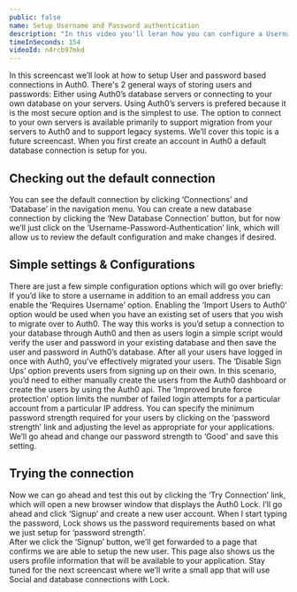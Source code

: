 ```yaml
---
public: false
name: Setup Username and Password authentication
description: "In this video you'll leran how you can configure a Username and Password authentication with users stored in Auth0's database"
timeInSeconds: 154
videoId: n4rcb97mkd
---
```

In this screencast we’ll look at how to setup User and password based connections in Auth0.
There's 2 general ways of storing users and passwords:
Either using Auth0’s database servers or connecting to your own database on your servers.
Using Auth0’s servers is prefered because it is the most secure option and is the simplest to use. 
The option to connect to your own servers is available primarily to support migration from your servers to Auth0 and to support legacy systems.  We’ll cover this topic is a future screencast.
When you first create an account in Auth0 a default database connection is setup for you.

## Checking out the default connection
You can see the default connection by clicking ‘Connections’ and ‘Database’ in the navigation menu. You can create a new database connection by clicking the ‘New Database Connection’ button, but for now we’ll just click on the ‘Username-Password-Authentication’ link, which will allow us to review the default configuration and make changes if desired. 

## Simple settings & Configurations

There are just a few simple configuration options which will go over briefly:
If you’d like to store a username in addition to an email address you can enable the ‘Requires Username’ option.
Enabling the ‘Import Users to Auth0’ option would be used when you have an existing set of users that you wish to migrate over to Auth0.  The way this works is you’d setup a connection to your database through Auth0 and then as users login a simple script would verify the user and password in your existing database and then save the user and password in Auth0’s database.  After all your users have logged in once with Auth0, you’ve effectively migrated your users.
The ‘Disable Sign Ups’ option prevents users from signing up on their own. In this scenario, you’d need to either manually create the users from the Auth0 dashboard or create the users by using the Auth0 api.
The ‘Improved brute force protection’ option limits the number of failed login attempts for a particular account from a particular IP address.
You can specify the minimum password strength required for your users by clicking on the ‘password strength’ link and adjusting the level as appropriate for your applications.  We’ll go ahead and change our password strength to ‘Good’ and save this setting.

## Trying the connection 
Now we can go ahead and test this out by clicking the ‘Try Connection’ link, which will open a new browser window that displays the Auth0 Lock. 
I’ll go ahead and click ‘Signup’ and create a new user account.  When I start typing the password,  Lock shows us the password requirements based on what we just setup for ‘password strength’.  
After we click the ‘Signup’ button, we’ll get forwarded to a page that confirms we are able to setup the new user.  This page also shows us the users profile information that will be available to your application.
Stay tuned for the next screencast where we’ll write a small app that will use Social and database connections with Lock.
